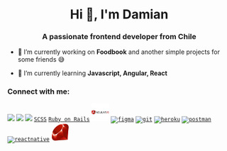 <h1 align="center">Hi 👋, I'm Damian</h1>
<h3 align="center">A passionate frontend developer from Chile</h3>

- 🔭 I’m currently working on **Foodbook** and another simple projects for some friends 😅


- 🌱 I’m currently learning **Javascript, Angular, React**

<h3 align="left">Connect with me:</h3>
<p align="left"></p>
<code><a href="https://developer.mozilla.org/en-US/docs/Web/HTML" target="_blank" rel="noreferrer"><img height="30" src="https://www.vectorlogo.zone/util/preview.html?image=/logos/w3_html5/w3_html5-icon.svg"></a></code>
<code><a href="https://developer.mozilla.org/en-US/docs/Web/CSS" target="_blank" rel="noreferrer"><img height="30" src="URL_CSS"></a></code>
<code><a href="https://developer.mozilla.org/en-US/docs/Web/JavaScript" target="_blank" rel="noreferrer"><img height="30" src="URL_JS"></a></code>
<code><a href="https://sass-lang.com/" target="_blank" rel="noreferrer">SCSS</a></code>
<code><a href="https://rubyonrails.org" target="_blank" rel="noreferrer">Ruby on Rails</a></code>
<code><a href="https://angular.io" target="_blank" rel="noreferrer"><img src="https://raw.githubusercontent.com/devicons/devicon/master/icons/angularjs/angularjs-original-wordmark.svg" alt="angularjs" width="40" height="40"/></a></code> 
<code><a href="https://www.figma.com/" target="_blank" rel="noreferrer"><img src="https://www.vectorlogo.zone/logos/figma/figma-icon.svg" alt="figma" width="40" height="40"/></a></code> 
<code><a href="https://git-scm.com/" target="_blank" rel="noreferrer"><img src="https://www.vectorlogo.zone/logos/git-scm/git-scm-icon.svg" alt="git" width="40" height="40"/></a></code> 
<code><a href="https://heroku.com" target="_blank" rel="noreferrer"><img src="https://www.vectorlogo.zone/logos/heroku/heroku-icon.svg" alt="heroku" width="40" height="40"/></a></code> 
<code><a href="https://postman.com" target="_blank" rel="noreferrer"><img src="https://www.vectorlogo.zone/logos/getpostman/getpostman-icon.svg" alt="postman" width="40" height="40"/></a></code> 
<code><a href="https://reactnative.dev/" target="_blank" rel="noreferrer"><img src="https://reactnative.dev/img/header_logo.svg" alt="reactnative" width="40" height="40"/></a></code> 
<code><a href="https://www.ruby-lang.org/en/" target="_blank" rel="noreferrer"><img src="https://raw.githubusercontent.com/devicons/devicon/master/icons/ruby/ruby-original.svg" alt="ruby" width="40" height="40"/></a></code>
